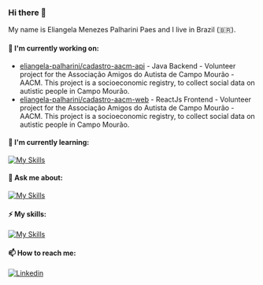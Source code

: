 ### Hi there 👋

My name is Eliangela Menezes Palharini Paes and I live in Brazil (🇧🇷).

#### 🔭 I'm currently working on:
- [eliangela-palharini/cadastro-aacm-api](https://github.com/eliangela-palharini/cadastro-aacm-api) - Java Backend - Volunteer project for the Associação Amigos do Autista de Campo Mourão - AACM. This project is a socioeconomic registry, to collect social data on autistic people in Campo Mourão.
- [eliangela-palharini/cadastro-aacm-web](https://github.com/eliangela-palharini/cadastro-aacm-web) - ReactJs Frontend - Volunteer project for the Associação Amigos do Autista de Campo Mourão - AACM. This project is a socioeconomic registry, to collect social data on autistic people in Campo Mourão.

#### 🌱 I'm currently learning:
[![My Skills](https://skillicons.dev/icons?i=azure,react,vue,arduino,docker)](https://skillicons.dev)

#### 💬 Ask me about:
[![My Skills](https://skillicons.dev/icons?i=java,spring)](https://skillicons.dev)

#### ⚡ My skills:
[![My Skills](https://skillicons.dev/icons?i=java,php,js,html,css,docker,react,angular,azure,bash,bootstrap,debian,git,github,jquery,hibernate,maven,mysql,npm,postgres,regex,spring,ts,vscode,yarn,androidstudio&perline=10)](https://skillicons.dev)

#### 📫 How to reach me:
[![Linkedin](https://img.shields.io/badge/LinkedIn-0077B5?style=for-the-badge&logo=linkedin&logoColor=white)](https://www.linkedin.com/in/eliangela)

